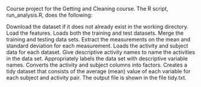 Course project for the Getting and Cleaning course. The R script, run_analysis.R, does the following:

Download the dataset if it does not already exist in the working directory.
Load the features.
Loads both the training and test datasets.
Merge the training and testing data sets.
Extract the measurements on the mean and standard deviation for each measurement.
Loads the activity and subject data for each dataset.
Give descriptive activity names to name the activities in the data set.
Appropriately labels the data set with descriptive variable names.
Converts the activity and subject columns into factors.
Creates a tidy dataset that consists of the average (mean) value of each variable for each subject and activity pair.
The output file is shown in the file tidy.txt.
